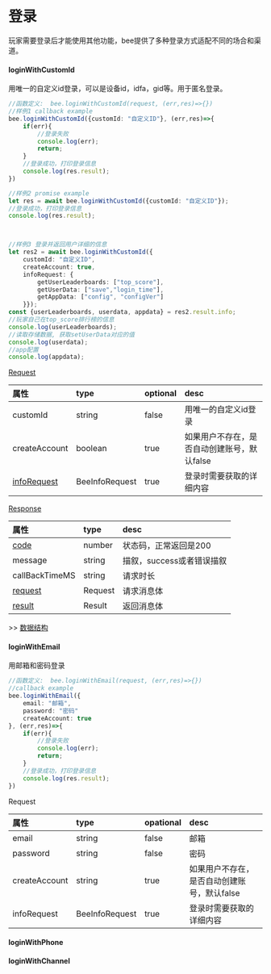 # 登录

玩家需要登录后才能使用其他功能，bee提供了多种登录方式适配不同的场合和渠道。

#### loginWithCustomId

用唯一的自定义id登录，可以是设备id，idfa，gid等。用于匿名登录。

```typescript
//函数定义:  bee.loginWithCustomId(request, (err,res)=>{})
//样例1 callback example
bee.loginWithCustomId({customId: "自定义ID"}, (err,res)=>{
    if(err){
        //登录失败
        console.log(err);
        return;
    }
    //登录成功，打印登录信息
    console.log(res.result);
})

//样例2 promise example
let res = await bee.loginWithCustomId({customId: "自定义ID"});
//登录成功，打印登录信息
console.log(res.result);



//样例3 登录并返回用户详细的信息
let res2 = await bee.loginWithCustomId({
    customId: "自定义ID",
    createAccount: true,
    infoRequest: {
        getUserLeaderboards: ["top_score"],
        getUserData: ["save","login_time"],
        getAppData: ["config", "configVer"]
    }});
const {userLeaderboards, userdata, appdata} = res2.result.info;
//玩家自己在top_score排行榜的信息
console.log(userLeaderboards);
//读取存储数据, 获取setUserData对应的值
console.log(userdata);
//app配置
console.log(appdata);
```

[Request](https://app.swaggerhub.com/apis/BeeSDK/BeeClientSDK/1.0.0) 

| 属性 | type | optional | desc |
| :--- | :--- | :--- | :--- |
| customId | string | false | 用唯一的自定义id登录 |
| createAccount | boolean | true | 如果用户不存在，是否自动创建账号，默认false |
| [infoRequest](https://app.swaggerhub.com/apis/BeeSDK/BeeClientSDK/1.0.0#/BeeInfoRespone) | BeeInfoRequest | true | 登录时需要获取的详细内容 |

[Response](https://app.swaggerhub.com/apis/BeeSDK/BeeClientSDK/1.0.0#/LoginWithCustomId) 

| 属性 | type | desc |
| :--- | :--- | :--- |
| [code](https://app.swaggerhub.com/apis/BeeSDK/BeeClientSDK/1.0.0#/BeeCode) | number | 状态码，正常返回是200 |
| message | string | 描叙，success或者错误描叙 |
| callBackTimeMS | string | 请求时长 |
| [request](https://app.swaggerhub.com/apis/BeeSDK/BeeClientSDK/1.0.0) | Request | 请求消息体 |
| [result](https://app.swaggerhub.com/apis/BeeSDK/BeeClientSDK/1.0.0) | Result | 返回消息体 |

&gt;&gt; [数据结构](https://app.swaggerhub.com/apis/BeeSDK/BeeClientSDK/1.0.0#/LoginWithCustomId)

#### loginWithEmail

用邮箱和密码登录

```typescript
//函数定义:  bee.loginWithEmail(request, (err,res)=>{})
//callback example
bee.loginWithEmail({
    email: "邮箱",
    password: "密码"
    createAccount: true
}, (err,res)=>{
    if(err){
        //登录失败
        console.log(err);
        return;
    }
    //登录成功，打印登录信息
    console.log(res.result);
})
```

Request

| 属性 | type | opational | desc |
| :--- | :--- | :--- | :--- |
| email | string | false | 邮箱 |
| password | string | false | 密码 |
| createAccount | string | true | 如果用户不存在，是否自动创建账号，默认false |
| infoRequest | BeeInfoRequest | true | 登录时需要获取的详细内容 |

#### loginWithPhone

#### loginWithChannel

